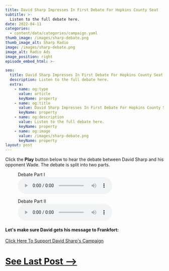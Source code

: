 ```yaml
---
title: David Sharp Impresses In First Debate For Hopkins County Seat
subtitle: >-
  Listen to the full debate here.
date: 2022-04-11
categories:
  - content/data/categories/campaign.yaml
thumb_image: /images/sharp-debate.png
thumb_image_alt: Sharp Radio
image: /images/sharp-debate.png
image_alt: Radio Ads
image_position: right
episode_embed_html: >-

seo:
  title: David Sharp Impresses In First Debate For Hopkins County Seat
  description: Listen to the full debate here.
  extra:
    - name: og:type
      value: article
      keyName: property
    - name: og:title
      value: David Sharp Impresses In First Debate For Hopkins County Seat
      keyName: property
    - name: og:description
      value: Listen to the full debate here.
      keyName: property
    - name: og:image
      value: /images/sharp-debate.png
      keyName: property
layout: post
---
```


Click the **Play** button below to hear the debate between David Sharp and his opponent Wade.
The debate is split into two parts.

<figure>
    <figcaption>Debate Part I</figcaption>
    <audio controls autoplay>
 <source src="/images/debate2.mp3" type="audio/mpeg">
 Your browser does not support the audio element.
</audio>
</figure>

<figure>
    <figcaption>Debate Part II</figcaption>
    <audio controls>
 <source src="/images/debate1.mp3" type="audio/mpeg">
 Your browser does not support the audio element.
</audio>
</figure>


#### Let's make sure David gets his message to Frankfort:

[Click Here To Support David Sharp's Campaign](/support)


# [See Last Post -->](/posts/radio-sharp)
